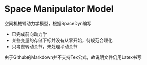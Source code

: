 # Space Manipulator Model
空间机械臂动力学模型，根据SpaceDyn编写
+ 已完成前向动力学
+ 某些变量的存储下标并没有从零开始，待规范合理化
+ 只考虑转动关节，未处理平动关节

由于Github的Markdown并不支持Tex公式，故说明文件仍用Latex书写
